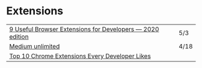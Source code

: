# Extensions

|  |  |
| :--- | :--- |
| [9 Useful Browser Extensions for Developers — 2020 edition](https://medium.com/better-programming/9-productivity-browser-extensions-for-developers-2020-edition-eb84cda6f038) | 5/3 |
| [Medium unlimited](https://manojvivek.github.io/medium-unlimited/download/) | 4/18 |
| [Top 10 Chrome Extensions Every Developer Likes](https://dev.to/shijiezhou/top-10-chrome-extensions-every-developer-likes-3ehk) |  |

